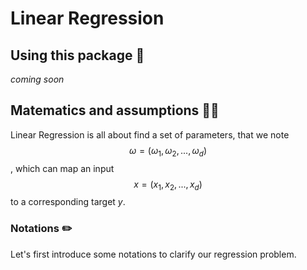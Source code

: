 # Linear Regression

## Using this package 🔑

*coming soon*

## Matematics and assumptions 👨‍🏫

Linear Regression is all about find a set of parameters, that we note $$\omega = (\omega_1, \omega_2, ... , \omega_d)$$,
which can map an input $$x = (x_1, x_2, ... , x_d)$$ to a corresponding target $y$.

### Notations ✏️

Let's first introduce some notations to clarify our regression problem. 
